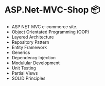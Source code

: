 # ASP.Net-MVC-Shop  📦

- ASP NET MVC e-commerce site.
- Object Orientated Programming (OOP)
- Layered Architecture
- Repository Pattern
- Entity Framework
- Generics
- Dependency Injection
- Modulular Development
- Unit Testing
- Partial Views
- SOLID Principles 